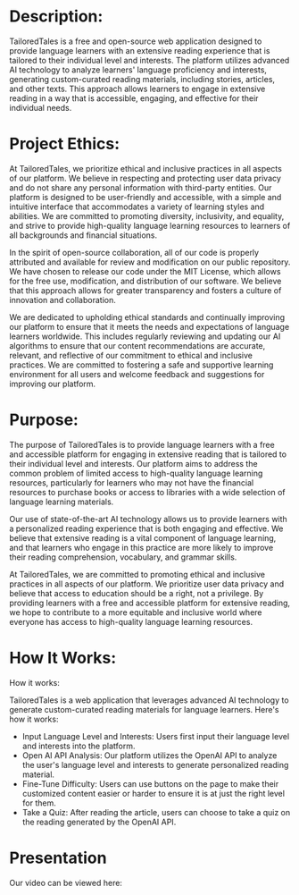 # Description:

TailoredTales is a free and open-source web application designed to provide language learners with an extensive reading experience that is tailored to their individual level and interests. The platform utilizes advanced AI technology to analyze learners' language proficiency and interests, generating custom-curated reading materials, including stories, articles, and other texts. This approach allows learners to engage in extensive reading in a way that is accessible, engaging, and effective for their individual needs.

# Project Ethics:

At TailoredTales, we prioritize ethical and inclusive practices in all aspects of our platform. We believe in respecting and protecting user data privacy and do not share any personal information with third-party entities. Our platform is designed to be user-friendly and accessible, with a simple and intuitive interface that accommodates a variety of learning styles and abilities. We are committed to promoting diversity, inclusivity, and equality, and strive to provide high-quality language learning resources to learners of all backgrounds and financial situations.

In the spirit of open-source collaboration, all of our code is properly attributed and available for review and modification on our public repository. We have chosen to release our code under the MIT License, which allows for the free use, modification, and distribution of our software. We believe that this approach allows for greater transparency and fosters a culture of innovation and collaboration.

We are dedicated to upholding ethical standards and continually improving our platform to ensure that it meets the needs and expectations of language learners worldwide. This includes regularly reviewing and updating our AI algorithms to ensure that our content recommendations are accurate, relevant, and reflective of our commitment to ethical and inclusive practices. We are committed to fostering a safe and supportive learning environment for all users and welcome feedback and suggestions for improving our platform.

# Purpose:

The purpose of TailoredTales is to provide language learners with a free and accessible platform for engaging in extensive reading that is tailored to their individual level and interests. Our platform aims to address the common problem of limited access to high-quality language learning resources, particularly for learners who may not have the financial resources to purchase books or access to libraries with a wide selection of language learning materials.

Our use of state-of-the-art AI technology allows us to provide learners with a personalized reading experience that is both engaging and effective. We believe that extensive reading is a vital component of language learning, and that learners who engage in this practice are more likely to improve their reading comprehension, vocabulary, and grammar skills.

At TailoredTales, we are committed to promoting ethical and inclusive practices in all aspects of our platform. We prioritize user data privacy and believe that access to education should be a right, not a privilege. By providing learners with a free and accessible platform for extensive reading, we hope to contribute to a more equitable and inclusive world where everyone has access to high-quality language learning resources.

# How It Works:

How it works:

TailoredTales is a web application that leverages advanced AI technology to generate custom-curated reading materials for language learners. Here's how it works:
- Input Language Level and Interests: Users first input their language level and interests into the platform.
- Open AI API Analysis: Our platform utilizes the OpenAI API to analyze the user's language level and interests to generate personalized reading material.
- Fine-Tune Difficulty: Users can use buttons on the page to make their customized content easier or harder to ensure it is at just the right level for them.
- Take a Quiz: After reading the article, users can choose to take a quiz on the reading generated by the OpenAI API.

# Presentation

Our video can be viewed here: 
